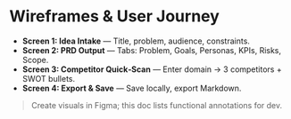 # Wireframes & User Journey

- **Screen 1: Idea Intake** — Title, problem, audience, constraints.  
- **Screen 2: PRD Output** — Tabs: Problem, Goals, Personas, KPIs, Risks, Scope.  
- **Screen 3: Competitor Quick‑Scan** — Enter domain → 3 competitors + SWOT bullets.  
- **Screen 4: Export & Save** — Save locally, export Markdown.

> Create visuals in Figma; this doc lists functional annotations for dev.
